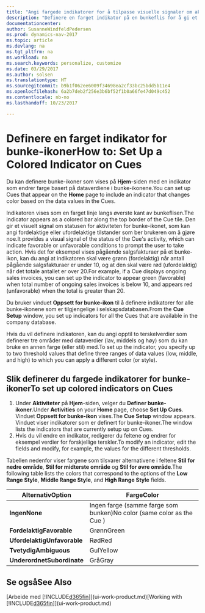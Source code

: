 ```yaml
---
title: "Angi fargede indikatorer for å tilpasse visuelle signaler om aktiviteten for et bunke-ikon"
description: "Definere en farget indikator på en bunkeflis for å gi et tilpasset visuelt signal for aktiviteten for bunke-ikonet."
documentationcenter: 
author: SusanneWindfeldPedersen
ms.prod: dynamics-nav-2017
ms.topic: article
ms.devlang: na
ms.tgt_pltfrm: na
ms.workload: na
ms.search.keywords: personalize, customize
ms.date: 03/29/2017
ms.author: solsen
ms.translationtype: HT
ms.sourcegitcommit: b9b1f062ee6009f34698ea2cf33bc25bdd5b11e4
ms.openlocfilehash: 6a2b7deb2f256e3b6bf52f1b0a66fe47d049c452
ms.contentlocale: nb-no
ms.lasthandoff: 10/23/2017

---
```

# <a name="how-to-set-up-a-colored-indicator-on-cues"></a><span data-ttu-id="86665-103">Definere en farget indikator for bunke-ikoner</span><span class="sxs-lookup"><span data-stu-id="86665-103">How to: Set Up a Colored Indicator on Cues</span></span>
<span data-ttu-id="86665-104">Du kan definere bunke-ikoner som vises på **Hjem**-siden med en indikator som endrer farge basert på dataverdiene i bunke-ikonene.</span><span class="sxs-lookup"><span data-stu-id="86665-104">You can set up Cues that appear on the **Home** page to include an indicator that changes color based on the data values in the Cues.</span></span>

<span data-ttu-id="86665-105">Indikatoren vises som en farget linje langs øverste kant av bunkeflisen.</span><span class="sxs-lookup"><span data-stu-id="86665-105">The indicator appears as a colored bar along the top border of the Cue tile.</span></span> <span data-ttu-id="86665-106">Den gir et visuelt signal om statusen for aktiviteten for bunke-ikonet, som kan angi fordelaktige eller ufordelaktige tilstander som ber brukeren om å gjøre noe.</span><span class="sxs-lookup"><span data-stu-id="86665-106">It provides a visual signal of the status of the Cue's activity, which can indicate favorable or unfavorable conditions to prompt the user to take action.</span></span> <span data-ttu-id="86665-107">Hvis det for eksempel vises pågående salgsfakturaer på et bunke-ikon, kan du angi at indikatoren skal være grønn (fordelaktig) når antall pågående salgsfakturaer er under 10, og at den skal være rød (ufordelaktig) når det totale antallet er over 20.</span><span class="sxs-lookup"><span data-stu-id="86665-107">For example, if a Cue displays ongoing sales invoices, you can set up the indicator to appear green (favorable) when total number of ongoing sales invoices is below 10, and appears red (unfavorable) when the total is greater than 20.</span></span>

<span data-ttu-id="86665-108">Du bruker vinduet **Oppsett for bunke-ikon** til å definere indikatorer for alle bunke-ikonene som er tilgjengelige i selskapsdatabasen.</span><span class="sxs-lookup"><span data-stu-id="86665-108">From the **Cue Setup** window, you set up indicators for all the Cues that are available in the company database.</span></span>

<span data-ttu-id="86665-109">Hvis du vil definere indikatoren, kan du angi opptil to terskelverdier som definerer tre områder med dataverdier (lav, middels og høy) som du kan bruke en annen farge (eller stil) med.</span><span class="sxs-lookup"><span data-stu-id="86665-109">To set up the indicator, you specify up to two threshold values that define three ranges of data values (low, middle, and high) to which you can apply a different color (or style).</span></span>

## <a name="to-set-up-colored-indicators-on-cues"></a><span data-ttu-id="86665-110">Slik definerer du fargede indikatorer for bunke-ikoner</span><span class="sxs-lookup"><span data-stu-id="86665-110">To set up colored indicators on Cues</span></span>
1. <span data-ttu-id="86665-111">Under **Aktiviteter** på **Hjem**-siden, velger du **Definer bunke-ikoner**.</span><span class="sxs-lookup"><span data-stu-id="86665-111">Under **Activities** on your **Home** page, choose **Set Up Cues**.</span></span>  
   <span data-ttu-id="86665-112">Vinduet **Oppsett for bunke-ikon** vises.</span><span class="sxs-lookup"><span data-stu-id="86665-112">The **Cue Setup** window appears.</span></span> <span data-ttu-id="86665-113">Vinduet viser indikatorer som er definert for bunke-ikoner.</span><span class="sxs-lookup"><span data-stu-id="86665-113">The window lists the indicators that are currently setup up on Cues.</span></span>
2. <span data-ttu-id="86665-114">Hvis du vil endre en indikator, redigerer du feltene og endrer for eksempel verdier for forskjellige terskler.</span><span class="sxs-lookup"><span data-stu-id="86665-114">To modify an indicator, edit the fields and modify, for example, the values for the different thresholds.</span></span>  

<span data-ttu-id="86665-115">Tabellen nedenfor viser fargene som tilsvarer alternativene i feltene **Stil for nedre område**, **Stil for midterste område** og **Stil for øvre område**.</span><span class="sxs-lookup"><span data-stu-id="86665-115">The following table lists the colors that correspond to the options of the **Low Range Style**, **Middle Range Style**, and **High Range Style** fields.</span></span>

| <span data-ttu-id="86665-116">Alternativ</span><span class="sxs-lookup"><span data-stu-id="86665-116">Option</span></span> | <span data-ttu-id="86665-117">Farge</span><span class="sxs-lookup"><span data-stu-id="86665-117">Color</span></span> |
| --- | --- |
| <span data-ttu-id="86665-118">**Ingen**</span><span class="sxs-lookup"><span data-stu-id="86665-118">**None**</span></span> |<span data-ttu-id="86665-119">Ingen farge (samme farge som bunken)</span><span class="sxs-lookup"><span data-stu-id="86665-119">No color (same color as the Cue )</span></span>|
| <span data-ttu-id="86665-120">**Fordelaktig**</span><span class="sxs-lookup"><span data-stu-id="86665-120">**Favorable**</span></span> |<span data-ttu-id="86665-121">Grønn</span><span class="sxs-lookup"><span data-stu-id="86665-121">Green</span></span> |
| <span data-ttu-id="86665-122">**Ufordelaktig**</span><span class="sxs-lookup"><span data-stu-id="86665-122">**Unfavorable**</span></span> |<span data-ttu-id="86665-123">Rød</span><span class="sxs-lookup"><span data-stu-id="86665-123">Red</span></span> |
| <span data-ttu-id="86665-124">**Tvetydig**</span><span class="sxs-lookup"><span data-stu-id="86665-124">**Ambiguous**</span></span> |<span data-ttu-id="86665-125">Gul</span><span class="sxs-lookup"><span data-stu-id="86665-125">Yellow</span></span> |
| <span data-ttu-id="86665-126">**Underordnet**</span><span class="sxs-lookup"><span data-stu-id="86665-126">**Subordinate**</span></span> |<span data-ttu-id="86665-127">Grå</span><span class="sxs-lookup"><span data-stu-id="86665-127">Gray</span></span> |

## <a name="see-also"></a><span data-ttu-id="86665-128">Se også</span><span class="sxs-lookup"><span data-stu-id="86665-128">See Also</span></span>
<span data-ttu-id="86665-129">[Arbeide med [!INCLUDE[d365fin](includes/d365fin_md.md)]](ui-work-product.md)</span><span class="sxs-lookup"><span data-stu-id="86665-129">[Working with [!INCLUDE[d365fin](includes/d365fin_md.md)]](ui-work-product.md)</span></span>

